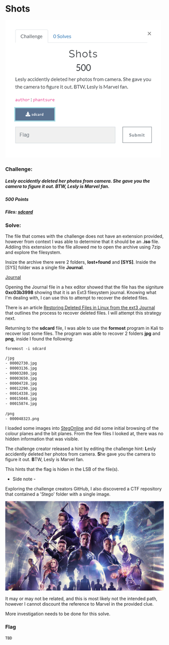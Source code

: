 # Shots

![Shots Challenge](Shots.PNG)

### Challenge:
##### Lesly accidently deleted her photos from camera. She gave you the camera to figure it out. BTW, Lesly is Marvel fan.
##### 500 Points
##### Files: [sdcard](sdcard)

### Solve:

The file that comes with the challenge does not have an extension provided, however from context I was able to determine that it should be an **.iso** file. Addiing this extension to the file allowed me to open the archive using 7zip and explore the filesystem.

Insize the archive there were 2 folders, **lost+found** and **[SYS]**. Inside the [SYS] folder was a single file **Journal**.

[Journal](Journal)

Opening the Journal file in a hex editor showed that the file has the signiture **0xc03b3998** showing that it is an Ext3 filesystem journal. Knowing what I'm dealing with, I can use this to attempt to recover the deleted files.

There is an article [Restoring Deleted Files in Linux from the ext3 Journal](https://spin.atomicobject.com/2012/06/29/restoring-deleted-files-from-the-ext3-journal/) that outlines the process to recover deleted files. I will attempt this strategy next.

Returning to the **sdcard** file, I was able to use the **formost** program in Kali to recover lost some files. The program was able to recover 2 folders **jpg** and **png**, inside I found the following:

```
foremost -i sdcard
```

```
/jpg
- 00002730.jpg
- 00003136.jpg
- 00003280.jpg
- 00003650.jpg
- 00004728.jpg
- 00012290.jpg
- 00014338.jpg
- 00015048.jpg
- 00015874.jpg

/png
- 000048323.png
```

I loaded some images into [StegOnline](https://stegonline.georgeom.net/) and did some initial browsing of the colour planes and the bit planes. From the few files I looked at, there was no hidden information that was visible. 

The challenge creator released a hint by editing the challenge hint: 
**L**esly accidently deleted her photos from camera. **S**he gave you the camera to figure it out. **B**TW, Lesly is Marvel fan.

This hints that the flag is hiden in the LSB of the file(s).

- Side note - 

Exploring the challenge creators GitHub, I also discovered a CTF repository that contained a 'Stego' folder with a single image.

![Marvel](Marvel.jpg)

It may or may not be related, and this is most likely not the intended path, however I cannot discount the reference to Marvel in the provided clue. 

More investigation needs to be done for this solve.

### Flag
```
TBD
```
